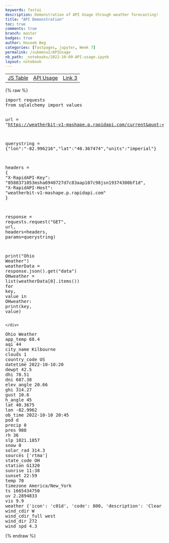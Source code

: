 ```yaml
---
keywords: fastai
description: Demonstration of API Usage through weather forecasting!
title: "API Demonstration"
toc: true
comments: true 
branch: master
badges: true
author: Haseeb Beg
categories: [fastpages, jupyter, Week 7]
permalink: /submenu2/APIUsage
nb_path: _notebooks/2022-10-09-API-usage.ipynb
layout: notebook
---
```


<!--
#################################################
### THIS FILE WAS AUTOGENERATED! DO NOT EDIT! ###
#################################################
# file to edit: _notebooks/2022-10-09-API-usage.ipynb
-->

<div class="container" id="notebook-container">
        
<div class="cell border-box-sizing text_cell rendered"><div class="inner_cell">
<div class="text_cell_render border-box-sizing rendered_html">
<table>
        <tbody>
    <tr>
        <td>
        <a href="{{site.baseurl}}/submenu/js-trial-and-error">JS Table</a>
        </td>
        <td>
        <a href="{{site.baseurl}}/submenu2/APIUsage">API Usage</a>
        </td>
        <td>
        <a href="#">Link 3</a>
        </td>
    </tr>
        </tbody>
</table>
</div>
</div>
</div>
    {% raw %}
    
<div class="cell border-box-sizing code_cell rendered">
<div class="input">

<div class="inner_cell">
    <div class="input_area">
<div class=" highlight hl-ipython3"><pre><span></span><span class="kn">import</span> <span class="nn">requests</span>
<span class="kn">from</span> <span class="nn">sqlalchemy</span> <span class="kn">import</span> <span class="n">values</span>

<span class="n">url</span> <span class="o">=</span> <span class="s2">&quot;https://weatherbit-v1-mashape.p.rapidapi.com/current&quot;</span>

<span class="n">querystring</span> <span class="o">=</span> <span class="p">{</span><span class="s2">&quot;lon&quot;</span><span class="p">:</span><span class="s2">&quot;-82.996216&quot;</span><span class="p">,</span><span class="s2">&quot;lat&quot;</span><span class="p">:</span><span class="s2">&quot;40.367474&quot;</span><span class="p">,</span><span class="s2">&quot;units&quot;</span><span class="p">:</span><span class="s2">&quot;imperial&quot;</span><span class="p">}</span>

<span class="n">headers</span> <span class="o">=</span> <span class="p">{</span>
	<span class="s2">&quot;X-RapidAPI-Key&quot;</span><span class="p">:</span> <span class="s2">&quot;0588371053msha6940727d7c83aap107c98jsn19374300bf1d&quot;</span><span class="p">,</span>
	<span class="s2">&quot;X-RapidAPI-Host&quot;</span><span class="p">:</span> <span class="s2">&quot;weatherbit-v1-mashape.p.rapidapi.com&quot;</span>
<span class="p">}</span>

<span class="n">response</span> <span class="o">=</span> <span class="n">requests</span><span class="o">.</span><span class="n">request</span><span class="p">(</span><span class="s2">&quot;GET&quot;</span><span class="p">,</span> <span class="n">url</span><span class="p">,</span> <span class="n">headers</span><span class="o">=</span><span class="n">headers</span><span class="p">,</span> <span class="n">params</span><span class="o">=</span><span class="n">querystring</span><span class="p">)</span>

<span class="nb">print</span><span class="p">(</span><span class="s2">&quot;Ohio Weather&quot;</span><span class="p">)</span>
<span class="n">weatherData</span> <span class="o">=</span> <span class="n">response</span><span class="o">.</span><span class="n">json</span><span class="p">()</span><span class="o">.</span><span class="n">get</span><span class="p">(</span><span class="s2">&quot;data&quot;</span><span class="p">)</span>
<span class="n">OHweather</span> <span class="o">=</span> <span class="nb">list</span><span class="p">(</span><span class="n">weatherData</span><span class="p">[</span><span class="mi">0</span><span class="p">]</span><span class="o">.</span><span class="n">items</span><span class="p">())</span>
<span class="k">for</span> <span class="n">key</span><span class="p">,</span> <span class="n">value</span> <span class="ow">in</span> <span class="n">OHweather</span><span class="p">:</span>
	<span class="nb">print</span><span class="p">(</span><span class="n">key</span><span class="p">,</span> <span class="n">value</span><span class="p">)</span>
</pre></div>

    </div>
</div>
</div>

<div class="output_wrapper">
<div class="output">

<div class="output_area">

<div class="output_subarea output_stream output_stdout output_text">
<pre>Ohio Weather
app_temp 68.4
aqi 44
city_name Kilbourne
clouds 1
country_code US
datetime 2022-10-10:20
dewpt 42.5
dhi 78.51
dni 687.38
elev_angle 20.66
ghi 314.27
gust 10.6
h_angle 45
lat 40.3675
lon -82.9962
ob_time 2022-10-10 20:45
pod d
precip 0
pres 988
rh 36
slp 1021.1857
snow 0
solar_rad 314.3
sources [&#39;rtma&#39;]
state_code OH
station G1320
sunrise 11:38
sunset 22:59
temp 70
timezone America/New_York
ts 1665434750
uv 2.2894833
vis 9.9
weather {&#39;icon&#39;: &#39;c01d&#39;, &#39;code&#39;: 800, &#39;description&#39;: &#39;Clear sky&#39;}
wind_cdir W
wind_cdir_full west
wind_dir 272
wind_spd 4.3
</pre>
</div>
</div>

</div>
</div>

</div>
    {% endraw %}

</div>
 

